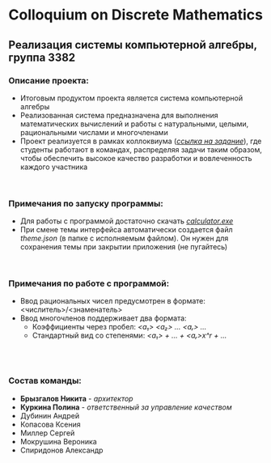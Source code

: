 # Colloquium on Discrete Mathematics
## Реализация системы компьютерной алгебры, группа 3382

### Описание проекта:
- Итоговым продуктом проекта является система компьютерной алгебры
- Реализованная система предназначена для выполнения математических вычислений и работы с натуральными, целыми, рациональными числами и многочленами
- Проект реализуется в рамках коллоквиума ([*ссылка на задание*](https://docs.google.com/document/d/1Dv_6AIhxg_3ezu6VMcEnMpyfRzgym9l8PmE4ULGfjgM/edit?tab=t.0)), где студенты работают в командах, распределяя задачи таким образом, чтобы обеспечить высокое качество разработки и вовлеченность каждого участника  
<br>

### Примечания по запуску программы:
- Для работы с программой достаточно скачать [*calculator.exe*](https://github.com/Brynik1/discrete_math/blob/main/calculator.exe)
- При смене темы интерфейса автоматически создается файл *theme.json* (в папке с исполняемым файлом). Он нужен для сохранения темы при закрытии приложения (не пугайтесь)
<br>

### Примечания по работе с программой:
- Ввод рациональных чисел предусмотрен в формате: <числитель>/<знаменатель>
- Ввод многочленов поддерживает два формата:
  - Коэффициенты через пробел: *<a₁> <a₂> ... <aᵣ> ...*
  - Стандартный вид со степенями: *<a₁> + ... + <aᵣ>x^r + ...*
 
<br><br>  

### Состав команды:
- **Брызгалов Никита** - *архитектор*  
- **Куркина Полина** - *ответственный за управление качеством*  
- Дубинин Андрей  
- Копасова Ксения  
- Миллер Сергей  
- Мокрушина Вероника  
- Спиридонов Александр
